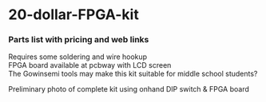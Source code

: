 # 20-dollar-FPGA-kit  
### Parts list with pricing and web links  
Requires some soldering and wire hookup  
FPGA board available at pcbway with LCD screen  
The Gowinsemi tools may make this kit suitable for middle school students?  

Preliminary photo of complete kit using onhand DIP switch & FPGA board  
